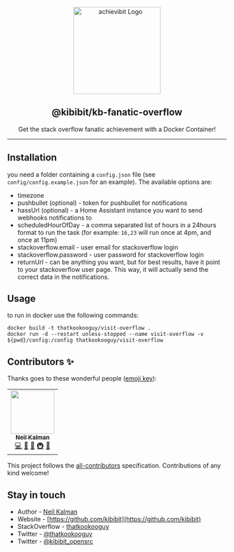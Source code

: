 <p align="center">
  <a href="https://github.com/Kibibit/visit-overflow/" target="blank"><img src="https://kibibit.io/kibibit-assets/kb-overflow.png" width="200" alt="achievibit Logo" />
  </a>
  <h2 align="center">
    @kibibit/kb-fanatic-overflow
  </h2>
</p>
<p align="center">
  Get the stack overflow fanatic achievement with a Docker Container!
</p>
<hr>

## Installation
you need a folder containing a `config.json` file (see `config/config.example.json` for an example). The available options are:

- timezone
- pushbullet (optional) - token for pushbullet for notifications
- hassUrl (optional) - a Home Assistant instance you want to send webhooks notifications to
- scheduledHourOfDay - a comma separated list of hours in a 24hours format to run the task (for example: `16,23` will run once at 4pm, and once at 11pm)
- stackoverflow.email - user email for stackoverflow login
- stackoverflow.password - user password for stackoverflow login
- returnUrl - can be anything you want, but for best results, have it point to your stackoverflow user page. This way, it will actually send the correct data in the notifications.


## Usage

to run in docker use the following commands:
```
docker build -t thatkookooguy/visit-overflow . 
docker run -d --restart unless-stopped --name visit-overflow -v ${pwd}/config:/config thatkookooguy/visit-overflow
```


## Contributors ✨

Thanks goes to these wonderful people ([emoji key](https://allcontributors.org/docs/en/emoji-key)):

<!-- ALL-CONTRIBUTORS-LIST:START - Do not remove or modify this section -->
<!-- prettier-ignore-start -->
<!-- markdownlint-disable -->
<table>
  <tr>
    <td align="center"><a href="http://thatkookooguy.kibibit.io/"><img src="https://avatars3.githubusercontent.com/u/10427304?v=4?s=100" width="100px;" alt=""/><br /><sub><b>Neil Kalman</b></sub></a><br /><a href="https://github.com/kibibit/hass-kibibit-theme/commits?author=Thatkookooguy" title="Code">💻</a> <a href="https://github.com/kibibit/hass-kibibit-theme/commits?author=Thatkookooguy" title="Documentation">📖</a> <a href="#design-Thatkookooguy" title="Design">🎨</a> <a href="#infra-Thatkookooguy" title="Infrastructure (Hosting, Build-Tools, etc)">🚇</a> <a href="#maintenance-Thatkookooguy" title="Maintenance">🚧</a></td>
  </tr>
</table>

<!-- markdownlint-restore -->
<!-- prettier-ignore-end -->

<!-- ALL-CONTRIBUTORS-LIST:END -->

This project follows the [all-contributors](https://github.com/all-contributors/all-contributors) specification. Contributions of any kind welcome!

## Stay in touch

- Author - [Neil Kalman](https://github.com/thatkookooguy)
- Website - [https://github.com/kibibit](https://github.com/kibibit)
- StackOverflow - [thatkookooguy](https://stackoverflow.com/users/1788884/thatkookooguy)
- Twitter - [@thatkookooguy](https://twitter.com/thatkookooguy)
- Twitter - [@kibibit_opensrc](https://twitter.com/kibibit_opensrc)
